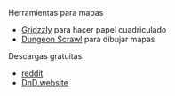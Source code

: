 Herramientas para mapas
- [Gridzzly](https://gridzzly.com/) para hacer papel cuadriculado
- [Dungeon Scrawl](https://probabletrain.itch.io/dungeon-scrawl) para dibujar mapas

Descargas gratuitas
- [reddit](https://www.reddit.com/r/DnD/comments/10eyy5o/how_to_play_5e_for_free_thanks_to_wizards/)
- [DnD website](https://www.dndbeyond.com/sources)
